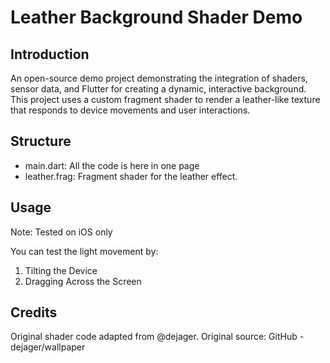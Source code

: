 # Leather Background Shader Demo

## Introduction
An open-source demo project demonstrating the integration of shaders, sensor data, and Flutter for creating a dynamic, interactive background. This project uses a custom fragment shader to render a leather-like texture that responds to device movements and user interactions.

## Structure
- main.dart: All the code is here in one page
- leather.frag: Fragment shader for the leather effect.

## Usage
Note: Tested on iOS only

You can test the light movement by:
1. Tilting the Device
2. Dragging Across the Screen

## Credits
Original shader code adapted from @dejager.
Original source: GitHub - dejager/wallpaper
